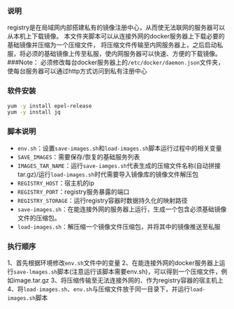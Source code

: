 ### 说明
registry是在局域网内部搭建私有的镜像注册中心，从而使无法联网的服务器可以从本机上下载镜像。
本文件夹脚本可以从连接外网的docker服务器上下载必要的基础镜像并压缩为一个压缩文件，
将压缩文件传输至内网服务器上，之后启动私服，将必须的基础镜像上传至私服，使内网服务器可以快速、方便的下载镜像。
###Note：
必须修改每台docker服务器上的`/etc/docker/daemon.json`文件夹，使每台服务器可以通过http方式访问到私有注册中心

### 软件安装
```bash
yum -y install epel-release
yum -y install jq
```

### 脚本说明
- `env.sh`：设置`save-images.sh`和`load-images.sh`脚本运行过程中的相关变量
 - `SAVE_IMAGES`：需要保存/恢复的基础服务列表
 - `IMAGES_TAR_NAME`：运行`save-iamges.sh`代表生成的压缩文件名称(自动拼接tar.gz)/运行`load-images.sh`时代需要导入镜像库的镜像文件解压包
 - `REGISTRY_HOST`：宿主机的ip
 - `REGISTRY_PORT`：registry服务暴露的端口
 - `REGISTRY_STORAGE`：运行registry容器时数据持久化的映射路径
- `save-images.sh`：在能连接外网的服务器上运行，生成一个包含必须基础镜像文件的压缩包。
- `load-images.sh`：解压缩一个镜像文件压缩包，并将其中的镜像推送至私服

### 执行顺序
1、首先根据环境修改`env.sh`文件中的变量
2、在能连接外网的docker服务器上运行`save-lmages.sh`脚本(注意运行该脚本需要env.sh)，可以得到一个压缩文件，例如image.tar.gz
3、将压缩传输至无法连接外网的、作为registry容器的宿主机上
4、将`load-images.sh`、`env.sh`与压缩文件放于同一目录下，并运行`load-images.sh`脚本
